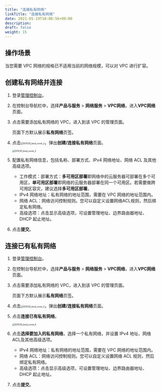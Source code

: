 ```yaml
---
title: "连接私有网络"
linkTitle: "连接私有网络"
date: 2021-05-19T10:08:56+09:00
description:
draft: false
weight: 15
---
```


## 操作场景

当您需要 VPC 网络的规格已不适用当前的网络规模，可以对 VPC 进行扩容。

## 创建私有网络并连接

1. 登录[管理控制台](https://console.qingcloud.com/pek3)。

2. 在控制台导航栏中，选择**产品与服务** > **网络服务** > **VPC网络**，进入**VPC网络**页面。

3. 点击需要添加私有网络的 VPC，进入到该 VPC 的管理页面。

   页面下方默认展示**私有网络**页签。

4. 点击<img src="/network/vpc_2.0/_images/501030_bind_vxnet_2.png" alt="501030_bind_vxnet_2" style="zoom:50%;" />，弹出**创建/连接私有网络**页面。

   <img src="/network/vpc_2.0/_images/501030_bind_vxnet_3.png" alt="501030_bind_vxnet_3" style="zoom:50%;" />

5. 配置私有网络信息，包括名称、部署方式、IPv4 网络地址、网络 ACL 及其他高级选项。
   - 工作模式：部署方式：**多可用区部署**即网络中的云服务器可部署在多个可用区，**单可用区部署**即网络的云服务器部署在同一个可用区。若需要做跨可用区容灾，建议选择**多可用区部署**。
   - IPv4 网络地址：私有网络的地址范围，需要在 VPC 网络的地址范围内。
   - 网络 ACL：网络访问控制规则。您可以自定义设置网络ACL规则，然后绑定私有网络。
   - 高级选项：点击显示高级选项，可设置管理地址、边界路由器地址、DHCP 起止地址。
6. 点击**提交**。

## 连接已有私有网络

1. 登录[管理控制台](https://console.qingcloud.com/pek3)。

2. 在控制台导航栏中，选择**产品与服务** > **网络服务** > **VPC网络**，进入**VPC网络**页面。

3. 点击需要添加私有网络的 VPC，进入到该 VPC 的管理页面。

   页面下方默认展示**私有网络**页签。

4. 点击<img src="/network/vpc_2.0/_images/501030_bind_vxnet_2.png" alt="501030_bind_vxnet_2" style="zoom:50%;" />，弹出**创建/连接私有网络**页面。

5. 点击**连接已有私有网络**。

   <img src="/network/vpc_2.0/_images/501030_bind_vxnet_4.png" alt="501030_bind_vxnet_4" style="zoom:50%;" />

6. 点击**选择要加入的私有网络**，选择一个私有网络，并设置 IPv4 地址、网络ACL及其他高级选项。
   - IPv4 网络地址：私有网络的地址范围，需要在 VPC 网络的地址范围内。
   - 网络 ACL：网络访问控制规则。您可以自定义设置网络 ACL 规则，然后绑定私有网络。
   - 高级选项：点击显示高级选项，可设置管理地址、边界路由器地址、DHCP 起止地址。

7. 点击**提交**。
